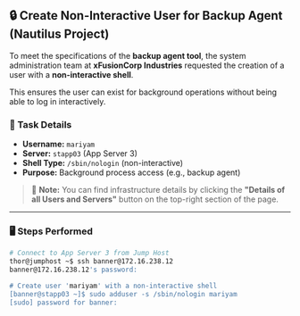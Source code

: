 ## 🔒 Create Non-Interactive User for Backup Agent (Nautilus Project)

To meet the specifications of the **backup agent tool**, the system administration team at **xFusionCorp Industries** requested the creation of a user with a **non-interactive shell**.

This ensures the user can exist for background operations without being able to log in interactively.

### 📝 Task Details

- **Username:** `mariyam`
- **Server:** `stapp03` (App Server 3)
- **Shell Type:** `/sbin/nologin` (non-interactive)
- **Purpose:** Background process access (e.g., backup agent)

> 📌 **Note:** You can find infrastructure details by clicking the **"Details of all Users and Servers"** button on the top-right section of the page.

---

### 🖥️ Steps Performed

```bash
# Connect to App Server 3 from Jump Host
thor@jumphost ~$ ssh banner@172.16.238.12
banner@172.16.238.12's password: 

# Create user 'mariyam' with a non-interactive shell
[banner@stapp03 ~]$ sudo adduser -s /sbin/nologin mariyam
[sudo] password for banner: 